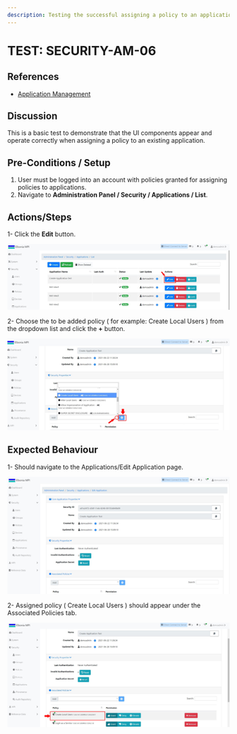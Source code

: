 ```yaml
---
description: Testing the successful assigning a policy to an application.
---
```


# TEST: SECURITY-AM-06

## References

* [Application Management](broken-reference)

## Discussion

This is a basic test to demonstrate that the UI components appear and operate correctly when assigning a policy to an existing application.

## Pre-Conditions / Setup

1. User must be logged into an account with policies granted for assigning policies to applications.
2. Navigate to **Administration Panel / Security / Applications / List**.

## Actions/Steps

1- Click the **Edit** button.

![](<../../../../../../../../../.gitbook/assets/19 (1).jpg>)

2- Choose the to be added policy ( for example: Create Local Users ) from the dropdown list and click the **+** button.

![](<../../../../../../../../../.gitbook/assets/20 (1).jpg>)

## Expected Behaviour

1- Should navigate to the Applications/Edit Application page.

![](<../../../../../../../../../.gitbook/assets/20 (2).jpg>)

2- Assigned policy ( Create Local Users ) should appear under the Associated Policies tab.

![](../../../../../../../../../.gitbook/assets/21.jpg)
